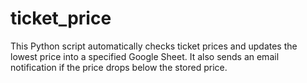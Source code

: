 # ticket_price
This Python script automatically checks ticket prices and updates the lowest price into a specified Google Sheet. It also sends an email notification if the price drops below the stored price.
